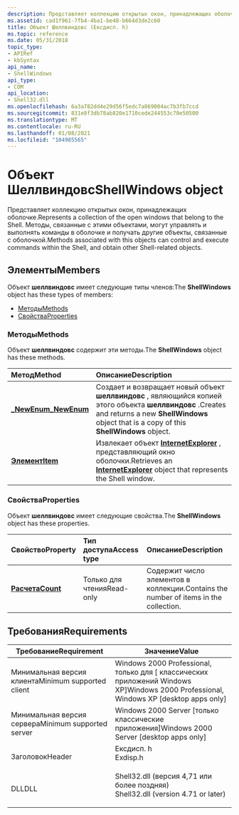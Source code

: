 ```yaml
---
description: Представляет коллекцию открытых окон, принадлежащих оболочке. Методы, связанные с этими объектами, могут управлять и выполнять команды в оболочке и получать другие объекты, связанные с оболочкой.
ms.assetid: cad1f961-7fb4-4ba1-be48-b664d3de2c60
title: Объект Шеллвиндовс (Ексдисп. h)
ms.topic: reference
ms.date: 05/31/2018
topic_type:
- APIRef
- kbSyntax
api_name:
- ShellWindows
api_type:
- COM
api_location:
- Shell32.dll
ms.openlocfilehash: 6a3a782dd4e29d56f5edc7a869004ac7b3fb7ccd
ms.sourcegitcommit: 831e8f3db78ab820e1710cede244553c70e50500
ms.translationtype: MT
ms.contentlocale: ru-RU
ms.lasthandoff: 01/08/2021
ms.locfileid: "104985565"
---
```

# <a name="shellwindows-object"></a><span data-ttu-id="3bc6f-104">Объект Шеллвиндовс</span><span class="sxs-lookup"><span data-stu-id="3bc6f-104">ShellWindows object</span></span>

<span data-ttu-id="3bc6f-105">Представляет коллекцию открытых окон, принадлежащих оболочке.</span><span class="sxs-lookup"><span data-stu-id="3bc6f-105">Represents a collection of the open windows that belong to the Shell.</span></span> <span data-ttu-id="3bc6f-106">Методы, связанные с этими объектами, могут управлять и выполнять команды в оболочке и получать другие объекты, связанные с оболочкой.</span><span class="sxs-lookup"><span data-stu-id="3bc6f-106">Methods associated with this objects can control and execute commands within the Shell, and obtain other Shell-related objects.</span></span>

## <a name="members"></a><span data-ttu-id="3bc6f-107">Элементы</span><span class="sxs-lookup"><span data-stu-id="3bc6f-107">Members</span></span>

<span data-ttu-id="3bc6f-108">Объект **шеллвиндовс** имеет следующие типы членов:</span><span class="sxs-lookup"><span data-stu-id="3bc6f-108">The **ShellWindows** object has these types of members:</span></span>

-   [<span data-ttu-id="3bc6f-109">Методы</span><span class="sxs-lookup"><span data-stu-id="3bc6f-109">Methods</span></span>](#methods)
-   [<span data-ttu-id="3bc6f-110">Свойства</span><span class="sxs-lookup"><span data-stu-id="3bc6f-110">Properties</span></span>](#properties)

### <a name="methods"></a><span data-ttu-id="3bc6f-111">Методы</span><span class="sxs-lookup"><span data-stu-id="3bc6f-111">Methods</span></span>

<span data-ttu-id="3bc6f-112">Объект **шеллвиндовс** содержит эти методы.</span><span class="sxs-lookup"><span data-stu-id="3bc6f-112">The **ShellWindows** object has these methods.</span></span>



| <span data-ttu-id="3bc6f-113">Метод</span><span class="sxs-lookup"><span data-stu-id="3bc6f-113">Method</span></span>                                                 | <span data-ttu-id="3bc6f-114">Описание</span><span class="sxs-lookup"><span data-stu-id="3bc6f-114">Description</span></span>                                                                                                         |
|:-------------------------------------------------------|:--------------------------------------------------------------------------------------------------------------------|
| [<span data-ttu-id="3bc6f-115">**\_NewEnum**</span><span class="sxs-lookup"><span data-stu-id="3bc6f-115">**\_NewEnum**</span></span>](shellwindows--newenum-method-7ral.md) | <span data-ttu-id="3bc6f-116">Создает и возвращает новый объект **шеллвиндовс** , являющийся копией этого объекта **шеллвиндовс** .</span><span class="sxs-lookup"><span data-stu-id="3bc6f-116">Creates and returns a new **ShellWindows** object that is a copy of this **ShellWindows** object.</span></span><br/>        |
| [<span data-ttu-id="3bc6f-117">**Элемент**</span><span class="sxs-lookup"><span data-stu-id="3bc6f-117">**Item**</span></span>](shellwindows-item.md)                      | <span data-ttu-id="3bc6f-118">Извлекает объект [**InternetExplorer**](/previous-versions/windows/internet-explorer/ie-developer/platform-apis/aa752084(v=vs.85)) , представляющий окно оболочки.</span><span class="sxs-lookup"><span data-stu-id="3bc6f-118">Retrieves an [**InternetExplorer**](/previous-versions/windows/internet-explorer/ie-developer/platform-apis/aa752084(v=vs.85)) object that represents the Shell window.</span></span><br/> |



 

### <a name="properties"></a><span data-ttu-id="3bc6f-119">Свойства</span><span class="sxs-lookup"><span data-stu-id="3bc6f-119">Properties</span></span>

<span data-ttu-id="3bc6f-120">Объект **шеллвиндовс** имеет следующие свойства.</span><span class="sxs-lookup"><span data-stu-id="3bc6f-120">The **ShellWindows** object has these properties.</span></span>



| <span data-ttu-id="3bc6f-121">Свойство</span><span class="sxs-lookup"><span data-stu-id="3bc6f-121">Property</span></span>                                       | <span data-ttu-id="3bc6f-122">Тип доступа</span><span class="sxs-lookup"><span data-stu-id="3bc6f-122">Access type</span></span>          | <span data-ttu-id="3bc6f-123">Описание</span><span class="sxs-lookup"><span data-stu-id="3bc6f-123">Description</span></span>                                                |
|:-----------------------------------------------|:---------------------|:-----------------------------------------------------------|
| [<span data-ttu-id="3bc6f-124">**Расчета**</span><span class="sxs-lookup"><span data-stu-id="3bc6f-124">**Count**</span></span>](shellwindows-count.md)<br/> | <span data-ttu-id="3bc6f-125">Только для чтения</span><span class="sxs-lookup"><span data-stu-id="3bc6f-125">Read-only</span></span><br/> | <span data-ttu-id="3bc6f-126">Содержит число элементов в коллекции.</span><span class="sxs-lookup"><span data-stu-id="3bc6f-126">Contains the number of items in the collection.</span></span><br/> |



 

## <a name="requirements"></a><span data-ttu-id="3bc6f-127">Требования</span><span class="sxs-lookup"><span data-stu-id="3bc6f-127">Requirements</span></span>



| <span data-ttu-id="3bc6f-128">Требование</span><span class="sxs-lookup"><span data-stu-id="3bc6f-128">Requirement</span></span> | <span data-ttu-id="3bc6f-129">Значение</span><span class="sxs-lookup"><span data-stu-id="3bc6f-129">Value</span></span> |
|-------------------------------------|----------------------------------------------------------------------------------------------------------------|
| <span data-ttu-id="3bc6f-130">Минимальная версия клиента</span><span class="sxs-lookup"><span data-stu-id="3bc6f-130">Minimum supported client</span></span><br/> | <span data-ttu-id="3bc6f-131">Windows 2000 Professional, только для \[ классических приложений Windows XP\]</span><span class="sxs-lookup"><span data-stu-id="3bc6f-131">Windows 2000 Professional, Windows XP \[desktop apps only\]</span></span><br/>                                         |
| <span data-ttu-id="3bc6f-132">Минимальная версия сервера</span><span class="sxs-lookup"><span data-stu-id="3bc6f-132">Minimum supported server</span></span><br/> | <span data-ttu-id="3bc6f-133">Windows 2000 Server \[только классические приложения\]</span><span class="sxs-lookup"><span data-stu-id="3bc6f-133">Windows 2000 Server \[desktop apps only\]</span></span><br/>                                                           |
| <span data-ttu-id="3bc6f-134">Заголовок</span><span class="sxs-lookup"><span data-stu-id="3bc6f-134">Header</span></span><br/>                   | <dl> <span data-ttu-id="3bc6f-135"><dt>Ексдисп. h</dt></span><span class="sxs-lookup"><span data-stu-id="3bc6f-135"><dt>Exdisp.h</dt></span></span> </dl>                            |
| <span data-ttu-id="3bc6f-136">DLL</span><span class="sxs-lookup"><span data-stu-id="3bc6f-136">DLL</span></span><br/>                      | <dl> <span data-ttu-id="3bc6f-137"><dt>Shell32.dll (версия 4,71 или более поздняя)</dt></span><span class="sxs-lookup"><span data-stu-id="3bc6f-137"><dt>Shell32.dll (version 4.71 or later)</dt></span></span> </dl> |



 

 

